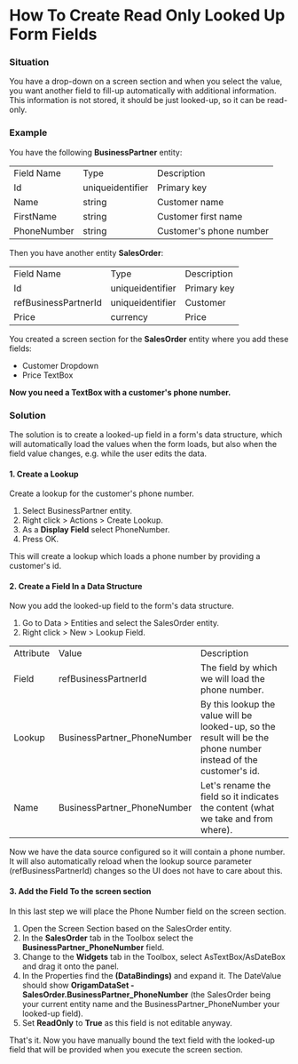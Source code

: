 # How To Create Read Only Looked Up Form Fields

### Situation

You have a drop-down on a screen section and when you select the value, you want another field to fill-up automatically with additional information. This information is not stored, it should be just looked-up, so it can be read-only.

### Example

You have the following **BusinessPartner** entity:

|             |                  |                         |
|-------------|------------------|-------------------------|
| Field Name  | Type             | Description             |
| Id          | uniqueidentifier | Primary key             |
| Name        | string           | Customer name           |
| FirstName   | string           | Customer first name     |
| PhoneNumber | string           | Customer's phone number |

Then you have another entity **SalesOrder**:

|                      |                  |             |
|----------------------|------------------|-------------|
| Field Name           | Type             | Description |
| Id                   | uniqueidentifier | Primary key |
| refBusinessPartnerId | uniqueidentifier | Customer    |
| Price                | currency         | Price       |

You created a screen section for the **SalesOrder** entity where you add these fields:

-   Customer Dropdown
-   Price TextBox

**Now you need a TextBox with a customer's phone number.**

### Solution

The solution is to create a looked-up field in a form's data structure, which will automatically load the values when the form loads, but also when the field value changes, e.g. while the user edits the data.

#### 1. Create a Lookup

Create a lookup for the customer's phone number.

1.  Select BusinessPartner entity.
2.  Right click \> Actions \> Create Lookup.
3.  As a **Display Field** select PhoneNumber.
4.  Press OK.

This will create a lookup which loads a phone number by providing a customer's id.

#### 2. Create a Field In a Data Structure

Now you add the looked-up field to the form's data structure.

1.  Go to Data \> Entities and select the SalesOrder entity.
2.  Right click \> New \> Lookup Field.

|           |                             |                                                                                                                  |
|-----------|-----------------------------|------------------------------------------------------------------------------------------------------------------|
| Attribute | Value                       | Description                                                                                                      |
| Field     | refBusinessPartnerId        | The field by which we will load the phone number.                                                                |
| Lookup    | BusinessPartner_PhoneNumber | By this lookup the value will be looked-up, so the result will be the phone number instead of the customer's id. |
| Name      | BusinessPartner_PhoneNumber | Let's rename the field so it indicates the content (what we take and from where).                                |

Now we have the data source configured so it will contain a phone number. It will also automatically reload when the lookup source parameter (refBusinessPartnerId) changes so the UI does not have to care about this.

#### 3. Add the Field To the screen section

In this last step we will place the Phone Number field on the screen section.

1.  Open the Screen Section based on the SalesOrder entity.
2.  In the **SalesOrder** tab in the Toolbox select the **BusinessPartner_PhoneNumber** field.
3.  Change to the **Widgets** tab in the Toolbox, select AsTextBox/AsDateBox and drag it onto the panel.
4.  In the Properties find the **(DataBindings)** and expand it. The DateValue should show **OrigamDataSet - SalesOrder.BusinessPartner_PhoneNumber** (the SalesOrder being your current entity name and the BusinessPartner_PhoneNumber your looked-up field).
5.  Set **ReadOnly** to **True** as this field is not editable anyway.

That's it. Now you have manually bound the text field with the looked-up field that will be provided when you execute the screen section.
